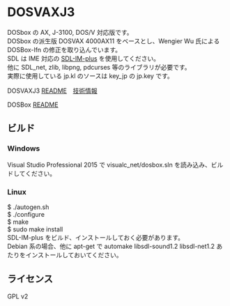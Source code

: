 DOSVAXJ3
====

DOSbox の AX, J-3100, DOS/V 対応版です。  
DOSbox の派生版 DOSVAX 4000AX11 をベースとし、Wengier Wu 氏による DOSBox-lfn の修正を取り込んでいます。  
SDL は IME 対応の [SDL-IM-plus](https://github.com/nanshiki/SDL-IM-plus) を使用してください。  
他に SDL_net, zlib, libpng, pdcurses 等のライブラリが必要です。  
実際に使用している jp.kl のソースは key_jp の jp.key です。  

DOSVAXJ3 [README](https://github.com/nanshiki/DOSVAXJ3/blob/master/README.txt)　[技術情報](https://github.com/nanshiki/DOSVAXJ3/blob/master/Knowledge.txt)  

DOSBox [README](https://github.com/nanshiki/DOSVAXJ3/blob/master/README_DOSBox.txt)  

## ビルド
### Windows  
Visual Studio Professional 2015 で visualc_net/dosbox.sln を読み込み、ビルドしてください。  

### Linux  
$ ./autogen.sh  
$ ./configure  
$ make  
$ sudo make install  
SDL-IM-plus をビルド、インストールしておく必要があります。  
Debian 系の場合、他に apt-get で automake libsdl-sound1.2 libsdl-net1.2 あたりをインストールしておいてください。  

## ライセンス
GPL v2
